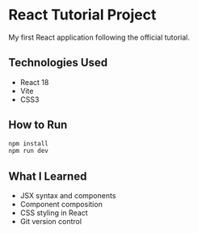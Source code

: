 # React Tutorial Project

My first React application following the official tutorial.

## Technologies Used
- React 18
- Vite
- CSS3

## How to Run
```bash
npm install
npm run dev
```

## What I Learned
- JSX syntax and components
- Component composition
- CSS styling in React
- Git version control